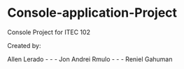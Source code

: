 # Console-application-Project
 Console Project for ITEC 102

 Created by:

 Allen Lerado - - - Jon Andrei Rmulo - - - Reniel Gahuman
